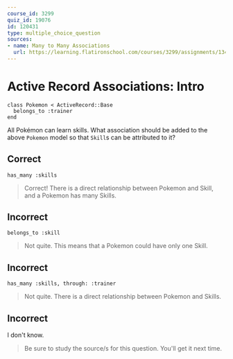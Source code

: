```yaml
---
course_id: 3299
quiz_id: 19076
id: 120431
type: multiple_choice_question
sources:
- name: Many to Many Associations
  url: https://learning.flatironschool.com/courses/3299/assignments/134080?module_item_id=278760
---
```


# Active Record Associations: Intro

```
class Pokemon < ActiveRecord::Base
  belongs_to :trainer
end
```

All Pokémon can learn skills. What association should be added to the
above&nbsp;`Pokemon`&nbsp;model so that&nbsp;`Skill`s can be attributed to it?

## Correct

```
has_many :skills
```

> Correct! There is a direct relationship between Pokemon and Skill, and a Pokemon
> has many Skills.

## Incorrect

```
belongs_to :skill
```

> Not quite. This means that a Pokemon could have only one Skill.

## Incorrect

```
has_many :skills, through: :trainer
```

> Not quite. There is a direct relationship between Pokemon and Skills.

## Incorrect

I don't know.

> Be sure to study the source/s for this question. You'll get it next time.
